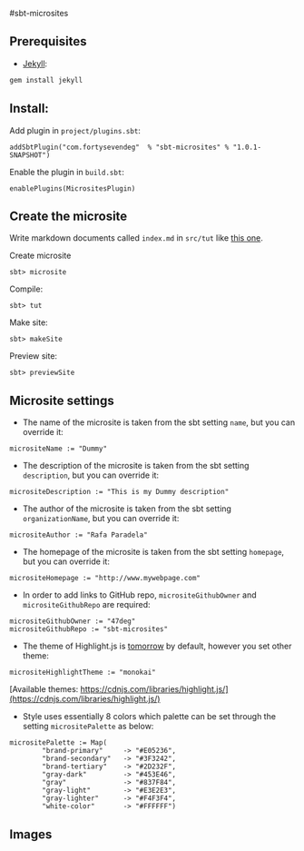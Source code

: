 #sbt-microsites

## Prerequisites

* [Jekyll](https://jekyllrb.com/):

```bash
gem install jekyll
```

## Install:

Add plugin in `project/plugins.sbt`:
```
addSbtPlugin("com.fortysevendeg"  % "sbt-microsites" % "1.0.1-SNAPSHOT")
```

Enable the plugin in `build.sbt`:
```
enablePlugins(MicrositesPlugin)
```

## Create the microsite

Write markdown documents called `index.md` in `src/tut` like [this one](https://gist.github.com/rafaparadela/9ccfcf1f52c5282c9a5e894b0ddf6508).

Create microsite
```
sbt> microsite
```

Compile:

```
sbt> tut
```

Make site:
```
sbt> makeSite
```

Preview site:
```
sbt> previewSite
```

## Microsite settings

- The name of the microsite is taken from the sbt setting `name`, but you can override it:
```
micrositeName := "Dummy"
```

- The description of the microsite is taken from the sbt setting `description`, but you can override it:
```
micrositeDescription := "This is my Dummy description"
```

- The author of the microsite is taken from the sbt setting `organizationName`, but you can override it:
```
micrositeAuthor := "Rafa Paradela"
```

- The homepage of the microsite is taken from the sbt setting `homepage`, but you can override it:
```
micrositeHomepage := "http://www.mywebpage.com"
```

- In order to add links to GitHub repo, `micrositeGithubOwner` and `micrositeGithubRepo` are required:
```
micrositeGithubOwner := "47deg"
micrositeGithubRepo := "sbt-microsites"
```

- The theme of Highlight.js is [tomorrow](https://highlightjs.org/static/demo/) by default, however you set other theme:
```
micrositeHighlightTheme := "monokai"
```
[Available themes: https://cdnjs.com/libraries/highlight.js/](https://cdnjs.com/libraries/highlight.js/)

- Style uses essentially 8 colors which palette can be set through the setting `micrositePalette` as below:
```
micrositePalette := Map(
        "brand-primary"     -> "#E05236",
        "brand-secondary"   -> "#3F3242",
        "brand-tertiary"    -> "#2D232F",
        "gray-dark"         -> "#453E46",
        "gray"              -> "#837F84",
        "gray-light"        -> "#E3E2E3",
        "gray-lighter"      -> "#F4F3F4",
        "white-color"       -> "#FFFFFF")
```

## Images



